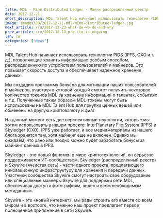 ```yaml
---
title: MDL - Mine Distributed Ledger - Майни распределенный реестр
date: 2017-12-21
short_description: MDL Talent Hub начинает использовать технологии PIDS (IPFS, CXO и т. д.), позволяющие хранить информацию особым способом
image: images/80/2017-12-21-mdl-mine-distributed-ledger.jpg
next_article: /ru/2017-12-23-what-do-we-do-and-why
prev_article: /ru/2017-12-13-pre-ito-is-ongoing
lan: ru
categories: ["News"]
---
```


MDL Talent Hub начинает использовать технологии PIDS (IPFS, CXO и т. д.), позволяющие хранить информацию особым способом, распределенную по устройствам пользователей и майнеров. Это повышает скорость доступа и обеспечивает надежное хранение данных.

Мы создадим программу бонусов для мотивации наших пользователей и майнеров, участвуя в которой каждый сможет получить некоторое количество токенов MDL за хранение информации о талантах, событиях и т.д. Полученные таким образом MDL-токены могут быть использованы на MDL Talent Hub для покупки ценных вещей или обменены на другую криптовалюту и фиат.

На данный момент есть две перспективные технологии, которые мы хотим использовать в нашем проекте: InterPlanetary File System (IPFS) и Skyledger (CXO). IPFS уже работает, и все медиаматериалы из нашего блога хранятся там, хотя майнинг еще не включен. Однако мы ожидаем, что рано или поздно можно будет заработать бонусы за майнинг данных в IPFS.

Skyledger - это новый феномен в мире криптотехнологий, он серьезно поддерживается ИТ-сообществом. Skyledger (распределенный реестр) и Skywire (ячеистая сеть) - части одного проекта, предлагающего инновационную инфраструктуру для хранения и передачи данных. Участники сообщества Skywire смогут настроить свое оборудование или специальные майнеры Skywire для поддержки сети MDL, обеспечивая доступ к фотографиям, видео и всем необходимым метаданным.

Skywire - это «новый интернет», мы рады строить его вместе со всем миром и в восторге, что именно наш проект предлагает первое полноценное приложение в сети Skywire.
